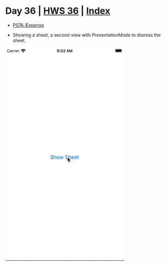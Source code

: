 # Day 36 | [HWS 36](https://www.hackingwithswift.com/100/swiftui/36) | [Index](https://github.com/JulesMoorhouse/100DaysOfSwiftUI/blob/main/README.md)

- [P07A iExpense](https://github.com/JulesMoorhouse/100DaysOfSwiftUI/blob/main/P07A%20iExpense/P07A%20iExpense/ContentView.swift)

- Showing a sheet, a second view with PresentationMode to dismiss the sheet.
  
<img src="../Images/day36a.gif">
